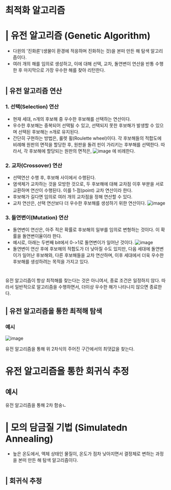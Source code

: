 # 최적화 알고리즘
# | 유전 알고리즘 (Genetic Algorithm)
*  다윈의 '진화론'(생물이 환경에 적응하며 진화하는 것)을 본떠 만든 해 탐색 알고리즘이다. 
*  여러 개의 해를 임의로 생성하고, 이에 대해 선택, 교차, 돌연변이 연산을 반통 수행한 후 마지막으로 가장 우수한 해를 찾아 리턴한다.
#
## | 유전 알고리즘 연산
### 1. 선택(Selection) 연산 
- 현재 세대, n개의 후보해 중 우수한 후보해를 선택하는 연산이다.
- 우수한 후보해는 중복되어 선택될 수 있고, 선택되지 못한 후보해가 발생할 수 있으며 선택된 후보해는 n개로 유지된다.
- 간단히 구현하는 방법은, 룰렛 휠(Roulette wheel)이다. 각 후보해들의 적합도에 비례해 원판의 면적을 할당한 후, 원판을 돌려 핀이 가리키는 후부해를 선택한다. 따라서, 각 후보해에 할당되는 원판의 면적은, ![image](https://user-images.githubusercontent.com/101811119/174244945-89564f38-a5fc-413d-aba2-0bd74147ffd6.png) 에 비례한다.
    

### 2. 교차(Crossover) 연산 
-  선택연산 수행 후, 후보해 사이에서 수행된다.
-  염색체가 교차하는 것을 모방한 것으로, 두 후보해에 대해 교차점 이후 부분을 서로 교환하며 연산이 수행된다. 이를 1-점(point) 교차 연산이라 한다.
- 후보해가 길다면 임의로 여러 개의 교차점을 정해 연산할 수 있다.
- 교차 연산은, 선택 연산보다 더 우수한 후보해를 생성하기 위한 연산이다.
    ![image](https://user-images.githubusercontent.com/101811119/174246735-aa0e88da-32e1-4f90-8e9e-b23146b9e519.png)


### 3. 돌연변이(Mutation) 연산 
- 돌연변이 연산은, 아주 적은 확률로 후보해의 일부를 임의로 변형하는 것이다. 이 확률을 돌연변이율이라 한다.
- 예시로, 아래는 두번째 bit에서 0->1로 돌연변이가 일어난 것이다.
![image](https://user-images.githubusercontent.com/101811119/174249557-a320305a-6c77-4cbb-95e5-49ffe3b3aed1.png)
- 돌연변이 연산 후에 후보해의 적합도가 더 낮아질 수도 있지만, 다음 세대에 돌연변이가 일어난 후보해와, 다른 후보해들을 교차 연산하며, 이후 세대에서 더욱 우수한 후보해를 생성하려는 목적을 가지고 있다.
#
유전 알고리즘이 항상 최적해를 찾는다는 것은 아니여서, 종료 조건은 일정하지 않다. 따라서 일반적으로 알고리즘을 수행하면서, 더이상 우수한 해가 나타나지 않으면 종료한다.

## | 유전 알고리즘을 통한  최적해 탐색
### 예시
![image](https://user-images.githubusercontent.com/101811119/174286710-6014085f-aa7a-4980-8762-3f07abd4bef8.png)

유전 알고리즘을 통해 위 2차식의 주어진 구간에서의 최댓값을 찾는다.


# 유전 알고리즘을 통한 회귀식 추정
## 예시
 유전 알고리즘을 통해 2차 함숭ㄴ
#
# | 모의 담금질 기법 (Simulatedn Annealing)
* 높은 온도에서, 액체 상태인 물질이, 온도가 점차 낮아지면서 결정체로 변하는 과정을 본떠 만든 해 탐색 알고리즘이다.

#
## | 회귀식 추정
